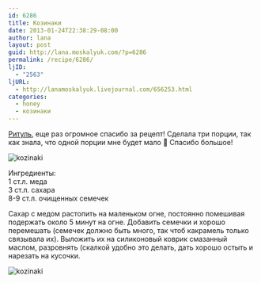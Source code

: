 ```yaml
---
id: 6286
title: Козинаки
date: 2013-01-24T22:38:29-08:00
author: lana
layout: post
guid: http://lana.moskalyuk.com/?p=6286
permalink: /recipe/6286/
ljID:
  - "2563"
ljURL:
  - http://lanamoskalyuk.livejournal.com/656253.html
categories:
  - honey
  - козинаки
---
```

[Ритуль](http://margaret-07.livejournal.com/74085.html?view=1444709#t1444709), еще раз огромное спасибо за рецепт! Сделала три порции, так как знала, что одной порции мне будет мало 🙂 Спасибо большое!

![kozinaki](http://farm9.staticflickr.com/8072/8412422319_3eec5c61da_c.jpg) 

Ингредиенты:  
1 ст.л. меда  
3 ст.л. сахара  
8-9 ст.л. очищенных семечек

Сахар с медом растопить на маленьком огне, постоянно помешивая подержать около 5 минут на огне. Добавить семечки и хорошо перемешать (семечек должно быть много, так чтоб какрамель только связывала их). Выложить их на силиконовый коврик смазанный маслом, разровнять (скалкой удобно это делать, дать хорошо остыть и нарезать на кусочки.

![kozinaki](http://farm9.staticflickr.com/8495/8412422525_43725e9f7d_c.jpg)
